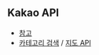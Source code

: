 ## Kakao API
- [참고](https://developers.kakao.com/docs/latest/ko/local/common)
- [카테고리 검색](https://developers.kakao.com/docs/latest/ko/local/dev-guide#search-by-category) / [지도 API](https://apis.map.kakao.com/ios/guide/)
